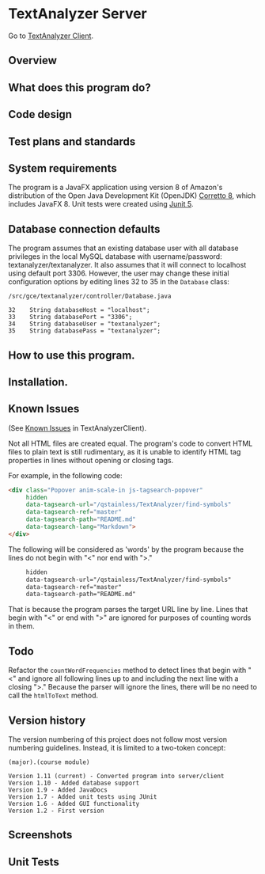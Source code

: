 # TextAnalyzer Server
Go to [TextAnalyzer Client](https://github.com/qstainless/TextAnalyzerClient).

## Overview

## What does this program do?

## Code design

## Test plans and standards

## System requirements
The program is a JavaFX application using version 8 of Amazon's distribution of the Open Java Development Kit (OpenJDK) [Corretto 8](https://aws.amazon.com/corretto/), which includes JavaFX 8. Unit tests were created using [Junit 5](https://github.com/junit-team/junit5/).

## Database connection defaults
The program assumes that an existing database user with all database privileges in the local MySQL database with username/password: textanalyzer/textanalyzer. It also assumes that it will connect to localhost using default port 3306. However, the user may change these initial configuration options by editing lines 32 to 35 in the `Database` class: 

```
/src/gce/textanalyzer/controller/Database.java

32    String databaseHost = "localhost";
33    String databasePort = "3306";
34    String databaseUser = "textanalyzer";
35    String databasePass = "textanalyzer";
```

## How to use this program.

## Installation.

## Known Issues
(See [Known Issues](https://github.com/qstainless/TextAnalyzerClient#known-issues) in TextAnalyzerClient).

Not all HTML files are created equal. The program's code to convert HTML files to plain text is still rudimentary, as it is unable to identify HTML tag properties in lines without opening or closing tags.

For example, in the following code:

```html
<div class="Popover anim-scale-in js-tagsearch-popover"
     hidden
     data-tagsearch-url="/qstainless/TextAnalyzer/find-symbols"
     data-tagsearch-ref="master"
     data-tagsearch-path="README.md"
     data-tagsearch-lang="Markdown">
</div>
```

The following will be considered as 'words' by the program because the lines do not begin with "<" nor end with ">."

```html
     hidden
     data-tagsearch-url="/qstainless/TextAnalyzer/find-symbols"
     data-tagsearch-ref="master"
     data-tagsearch-path="README.md"
```

That is because the program parses the target URL line by line. Lines that begin with "<" or end with ">" are ignored for purposes of counting words in them. 

## Todo
Refactor the `countWordFrequencies` method to detect lines that begin with "<" and ignore all following lines up to and including the next line with a closing ">." Because the parser will ignore the lines, there will be no need to call the `htmlToText` method.

## Version history
The version numbering of this project does not follow most version numbering guidelines. Instead, it is limited to a two-token concept:

```(major).(course module)``` 

```
Version 1.11 (current) - Converted program into server/client
Version 1.10 - Added database support
Version 1.9 - Added JavaDocs
Version 1.7 - Added unit tests using JUnit
Version 1.6 - Added GUI functionality
Version 1.2 - First version
```

## Screenshots

## Unit Tests
